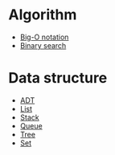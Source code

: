 # Algorithm

- [Big-O notation][big_o_link]
- [Binary search][binary_search_link]

# Data structure

- [ADT][adt_link]
- [List][list_link]
- [Stack][stack_link]
- [Queue][queue_link]
- [Tree][tree_link]
- [Set][set_link]

[big_o_link]: </Algorithm/BigONotation>
[binary_search_link]: </Algorithm/BinarySearch>
[adt_link]: </DataStructure>
[list_link]: </DataStructure/List>
[stack_link]: </DataStructure/Stack>
[queue_link]: </DataStructure/Queue>
[tree_link]: </DataStructure/Tree>
[set_link]: </DataStructure/Set>
